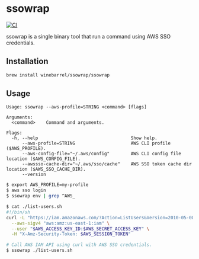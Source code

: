 # ssowrap

[![CI](https://github.com/winebarrel/ssowrap/actions/workflows/ci.yml/badge.svg)](https://github.com/winebarrel/ssowrap/actions/workflows/ci.yml)

ssowrap is a single binary tool that run a command using AWS SSO credentials.

## Installation

```sh
brew install winebarrel/ssowrap/ssowrap
```

## Usage

```
Usage: ssowrap --aws-profile=STRING <command> [flags]

Arguments:
  <command>    Command and arguments.

Flags:
  -h, --help                                   Show help.
      --aws-profile=STRING                     AWS CLI profile ($AWS_PROFILE).
      --aws-config-file="~/.aws/config"        AWS CLI config file location ($AWS_CONFIG_FILE).
      --awssso-cache-dir="~/.aws/sso/cache"    AWS SSO token cache dir location ($AWS_SSO_CACHE_DIR).
      --version
```

```sh
$ export AWS_PROFILE=my-profile
$ aws sso login
$ ssowrap env | grep ^AWS_

$ cat ./list-users.sh
#!/bin/sh
curl -L "https://iam.amazonaws.com/?Action=ListUsers&Version=2010-05-08" \
  --aws-sigv4 "aws:amz:us-east-1:iam" \
  --user "$AWS_ACCESS_KEY_ID:$AWS_SECRET_ACCESS_KEY" \
  -H "X-Amz-Security-Token: $AWS_SESSION_TOKEN"

# Call AWS IAM API using curl with AWS SSO credentials.
$ ssowrap ./list-users.sh
```
